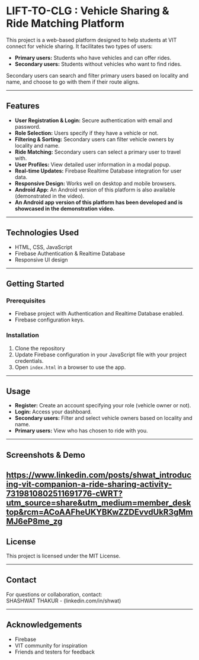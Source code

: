 # LIFT-TO-CLG : Vehicle Sharing & Ride Matching Platform


This project is a web-based platform designed to help students at VIT connect for vehicle sharing. It facilitates two types of users:

- **Primary users:** Students who have vehicles and can offer rides.
- **Secondary users:** Students without vehicles who want to find rides.

Secondary users can search and filter primary users based on locality and name, and choose to go with them if their route aligns.

---

## Features

- **User Registration & Login:** Secure authentication with email and password.
- **Role Selection:** Users specify if they have a vehicle or not.
- **Filtering & Sorting:** Secondary users can filter vehicle owners by locality and name.
- **Ride Matching:** Secondary users can select a primary user to travel with.
- **User Profiles:** View detailed user information in a modal popup.
- **Real-time Updates:** Firebase Realtime Database integration for user data.
- **Responsive Design:** Works well on desktop and mobile browsers.
- **Android App:** An Android version of this platform is also available (demonstrated in the video).
- **An Android app version of this platform has been developed and is showcased in the demonstration video.**

---

## Technologies Used

- HTML, CSS, JavaScript
- Firebase Authentication & Realtime Database
- Responsive UI design

---

## Getting Started

### Prerequisites

- Firebase project with Authentication and Realtime Database enabled.
- Firebase configuration keys.

### Installation

1. Clone the repository
2. Update Firebase configuration in your JavaScript file with your project credentials.
3. Open `index.html` in a browser to use the app.

---

## Usage

- **Register:** Create an account specifying your role (vehicle owner or not).
- **Login:** Access your dashboard.
- **Secondary users:** Filter and select vehicle owners based on locality and name.
- **Primary users:** View who has chosen to ride with you.

---

## Screenshots & Demo
https://www.linkedin.com/posts/shwat_introducing-vit-companion-a-ride-sharing-activity-7319810802511691776-cWRT?utm_source=share&utm_medium=member_desktop&rcm=ACoAAFheUKYBKwZZDEvvdUkR3gMmMJ6eP8me_zg
---

## License

This project is licensed under the MIT License.

---

## Contact

For questions or collaboration, contact:  
SHASHWAT THAKUR - (linkedin.com/in/shwat)

---

## Acknowledgements

- Firebase  
- VIT community for inspiration  
- Friends and testers for feedback




